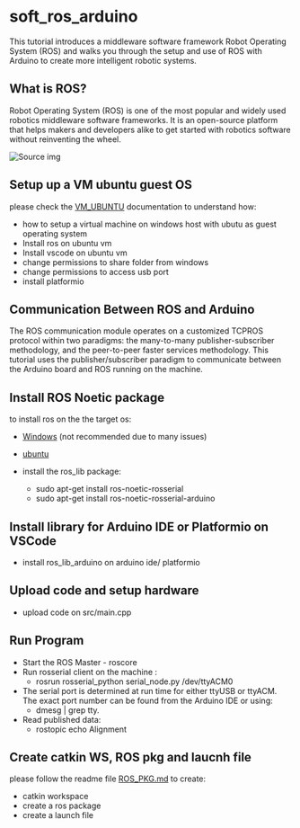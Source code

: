 # soft_ros_arduino
This tutorial introduces a middleware software framework Robot Operating System (ROS) and walks you through the setup and use of ROS with Arduino to create more intelligent robotic systems.

## What is ROS?
Robot Operating System (ROS) is one of the most popular and widely used robotics middleware software frameworks. It is an open-source platform that helps makers and developers alike to get started with robotics software without reinventing the wheel. 

![Source img](https://maker.pro/storage/31hf5Iu/31hf5IuuLOHy0KbmxGOIibQlVMhNQn8Zb8mIfmkN.png)

## Setup up a VM ubuntu guest OS
please check the [VM_UBUNTU](VM_UBUNTU.md) documentation to understand how: 
* how to setup a virtual machine on windows host with ubutu as guest operating system 
* Install ros on ubuntu vm
* Install vscode on ubuntu vm
* change permissions to share folder from windows
* change permissions to access usb port
* install platformio


## Communication Between ROS and Arduino
The ROS communication module operates on a customized TCPROS protocol within two paradigms: the many-to-many publisher-subscriber methodology, and the peer-to-peer faster services methodology. This tutorial uses the publisher/subscriber paradigm to communicate between the Arduino board and ROS running on the machine.

## Install ROS Noetic package
to install ros on the the target os:
* [Windows](http://wiki.ros.org/Installation/Windows) (not recommended due to many issues)
* [ubuntu](http://wiki.ros.org/Installation/Ubuntu)

* install the ros_lib package:
    * sudo apt-get install ros-noetic-rosserial
    * sudo apt-get install ros-noetic-rosserial-arduino

## Install library for Arduino IDE or Platformio on VSCode
* install ros_lib_arduino on arduino ide/ platformio 

## Upload code and setup hardware
* upload code on src/main.cpp 

## Run Program

* Start the ROS Master - roscore
* Run rosserial client on the machine :
    * rosrun rosserial_python serial_node.py /dev/ttyACM0 
* The serial port is determined at run time for either ttyUSB or ttyACM. The exact port number can be found from the Arduino IDE or using: 
    * dmesg | grep tty.
* Read published data: 
    * rostopic echo Alignment

## Create catkin WS, ROS pkg and laucnh file

please follow the readme file [ROS_PKG.md](ROS_PKG.md) to create:

* catkin workspace
* create a ros package 
* create a launch file